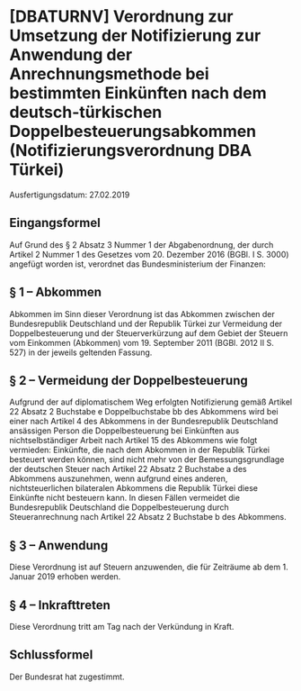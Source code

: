 # [DBATURNV] Verordnung zur Umsetzung der Notifizierung zur Anwendung der Anrechnungsmethode bei bestimmten Einkünften nach dem deutsch-türkischen Doppelbesteuerungsabkommen  (Notifizierungsverordnung DBA Türkei)

Ausfertigungsdatum: 27.02.2019

 

## Eingangsformel

Auf Grund des § 2 Absatz 3 Nummer 1 der Abgabenordnung, der durch Artikel 2 Nummer 1 des Gesetzes vom 20. Dezember 2016 (BGBl. I S. 3000) angefügt worden ist, verordnet das Bundesministerium der Finanzen:


## § 1 – Abkommen

Abkommen im Sinn dieser Verordnung ist das Abkommen zwischen der Bundesrepublik Deutschland und der Republik Türkei zur Vermeidung der Doppelbesteuerung und der Steuerverkürzung auf dem Gebiet der Steuern vom Einkommen (Abkommen) vom 19. September 2011 (BGBl. 2012 II S. 527) in der jeweils geltenden Fassung.


## § 2 – Vermeidung der Doppelbesteuerung

Aufgrund der auf diplomatischem Weg erfolgten Notifizierung gemäß Artikel 22 Absatz 2 Buchstabe e Doppelbuchstabe bb des Abkommens wird bei einer nach Artikel 4 des Abkommens in der Bundesrepublik Deutschland ansässigen Person die Doppelbesteuerung bei Einkünften aus nichtselbständiger Arbeit nach Artikel 15 des Abkommens wie folgt vermieden: Einkünfte, die nach dem Abkommen in der Republik Türkei besteuert werden können, sind nicht mehr von der Bemessungsgrundlage der deutschen Steuer nach Artikel 22 Absatz 2 Buchstabe a des Abkommens auszunehmen, wenn aufgrund eines anderen, nichtsteuerlichen bilateralen Abkommens die Republik Türkei diese Einkünfte nicht besteuern kann. In diesen Fällen vermeidet die Bundesrepublik Deutschland die Doppelbesteuerung durch Steueranrechnung nach Artikel 22 Absatz 2 Buchstabe b des Abkommens.


## § 3 – Anwendung

Diese Verordnung ist auf Steuern anzuwenden, die für Zeiträume ab dem 1. Januar 2019 erhoben werden.


## § 4 – Inkrafttreten

Diese Verordnung tritt am Tag nach der Verkündung in Kraft.


## Schlussformel

Der Bundesrat hat zugestimmt.
